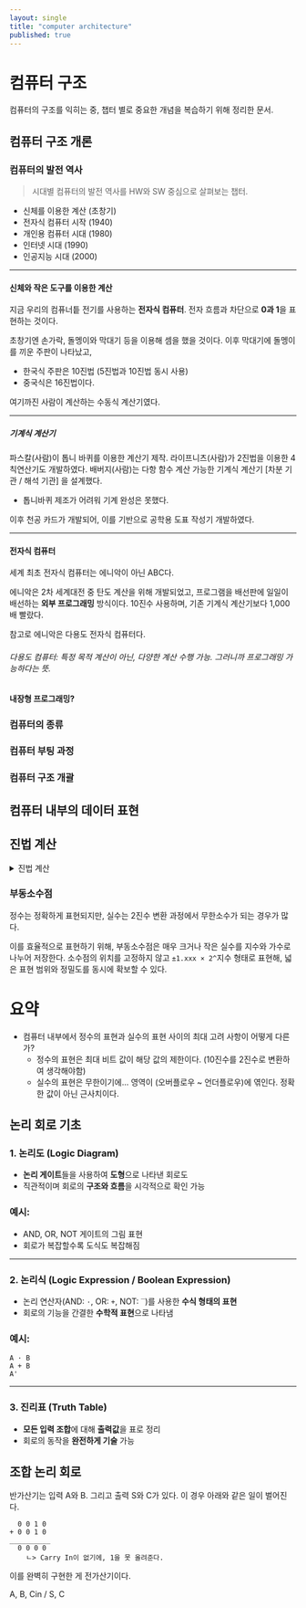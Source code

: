 ```yaml
---
layout: single
title: "computer architecture"
published: true
---
```


# 컴퓨터 구조

컴퓨터의 구조를 익히는 중, 챕터 별로 중요한 개념을 복습하기 위해 정리한 문서.

## 컴퓨터 구조 개론
### 컴퓨터의 발전 역사

> 시대별 컴퓨터의 발전 역사를 HW와 SW 중심으로 살펴보는 챕터.
* 신체를 이용한 계산  (초창기)
* 전자식 컴퓨터 시작  (1940)
* 개인용 컴퓨터 시대  (1980)
* 인터넷 시대         (1990)
* 인공지능 시대       (2000)

---

#### 신체와 작은 도구를 이용한 계산

지금 우리의 컴퓨너틑 전기를 사용하는 **전자식 컴퓨터**.
전자 흐름과 차단으로 **0과 1**을 표현하는 것이다.

초창기엔 손가락, 돌멩이와 막대기 등을 이용해 셈을 했을 것이다.
이후 막대기에 돌멩이를 끼운 주판이 나타났고,
* 한국식 주판은 10진법 (5진법과 10진법 동시 사용)
* 중국식은 16진법이다.

여기까진 사람이 계산하는 수동식 계산기였다.

---

##### 기계식 계산기

파스칼(사람)이 톱니 바퀴를 이용한 계산기 제작.
라이프니츠(사람)가 2진법을 이용한 4칙연산기도 개발하였다.
배버지(사람)는 다항 함수 계산 가능한 기계식 계산기 [차분 기관 / 해석 기관] 을 설계했다.
* 톱니바퀴 제조가 어려워 기계 완성은 못했다.

이후 천공 카드가 개발되어, 이를 기반으로 공학용 도표 작성기 개발하였다.

---

#### 전자식 컴퓨터

세계 최초 전자식 컴퓨터는 에니악이 아닌 ABC다.

에니악은 2차 세계대전 중 탄도 계산을 위해 개발되었고, 프로그램을 배선판에 일일이 배선하는 **외부 프로그래밍** 방식이다.
10진수 사용하며, 기존 기계식 계산기보다 1,000배 빨랐다.

참고로 에니악은 다용도 전자식 컴퓨터다.
###### 다용도 컴퓨터: 특정 목적 계산이 아닌, 다양한 계산 수행 가능. 그러니까 프로그래밍 가능하다는 뜻.

#### 내장형 프로그래밍?

### 컴퓨터의 종류
### 컴퓨터 부팅 과정
### 컴퓨터 구조 개괄

## 컴퓨터 내부의 데이터 표현
<!--
### 숫자 표현을 위한 진법(numeral system)의 원리 이해
### 컴퓨터 내부에서 사용하는 2진법과 8, 10, 16진법
### 각 진법 간의 변환 방법
### 정수와 실수의 표현 방법.
### 문자의 표현 방법
-->

## 진법 계산

<details>
<summary>진법 계산</summary>
<div>
<hr />

# 41.2 (10)
________________________________________________________________________

## [2진수 변환]
101001.0011

### [풀이]

### 정수
101001

### 실수
0011 (반복)


________________________________________________________________________

# 1001.1100 (2)
________________________________________________________________________

## [8진수 변환]
11.6

### [풀이]

### 정수
1001
1 001
001 001
11

### 실수
1100
110 0
6




## [16진수 변환]
9.C

### [풀이]

### 정수
1001
9

### 실수
1100
8+4 = C



________________________________________________________________________

# 1011.0110 (2)​
________________________________________________________________________

## [10진수 변환]


### [풀이]
11.375

### 정수
1011

1 -> 2의 3승 => 8 +
0 -> 2의 2승 => 0 + (0이므로 False)
1 -> 2의 1승 => 2 +
1 -> 2의 0승 => 1

==> 11

### 실수
0110

0 * 2의 -1승 = 0
1 * 2의 -2승 = 0.25 (1 / 4)
1 * 2의 -3승 = 0.125 (1 / 8)
0 * 2의 -4승 = 0

==> 0.375




## [8진수 변환]


### [풀이]

### 정수
1011

### 실수
0110





## [16진수 변환]


### [풀이]

### 정수
1011

### 실수
0110



________________________________________________________________________

# 7F(16)
________________________________________________________________________

## [8진수 변환]
177

### [풀이]

### 정수
7F
0111 1111 (2진수)

01 111 111
001 111 111
1 7 7


## [10진수 변환]
177

### [풀이]

### 정수
0111 1111

0 + 64 + 32 + 16 + 8 + 4 + 2 + 1 ==> 127



</div>
</details>






### 부동소수점

정수는 정확하게 표현되지만, 실수는 2진수 변환 과정에서 무한소수가 되는 경우가 많다.

이를 효율적으로 표현하기 위해, 부동소수점은 매우 크거나 작은 실수를 지수와 가수로 나누어 저장한다.
소수점의 위치를 고정하지 않고 ```±1.xxx × 2^```지수 형태로 표현해, 넓은 표현 범위와 정밀도를 동시에 확보할 수 있다.


# 요약

* 컴퓨터 내부에서 정수의 표현과 실수의 표현 사이의 최대 고려 사항이 어떻게 다른가?
  * 정수의 표현은 최대 비트 값이 해당 값의 제한이다. (10진수를 2진수로 변환하여 생각해야함)
  * 실수의 표현은 무한이기에... 영역이 (오버플로우 ~ 언더플로우)에 엮인다. 정확한 값이 아닌 근사치이다.

## 논리 회로 기초

<!--
하위 비트 캐리 아웃이
상위 비트 캐리 인으로 들어가면

N비트 전가산기이다. (4비트면 우리가 아는 1248)

가장 하위 LSB는 0이 들어온다. 들어오는 값이 없으니

-->


### 1. 논리도 (Logic Diagram)

- **논리 게이트**들을 사용하여 **도형**으로 나타낸 회로도
- 직관적이며 회로의 **구조와 흐름**을 시각적으로 확인 가능

### 예시:

- AND, OR, NOT 게이트의 그림 표현
- 회로가 복잡할수록 도식도 복잡해짐

---

### 2. 논리식 (Logic Expression / Boolean Expression)

- 논리 연산자(AND: `·`, OR: `+`, NOT: `‾`)를 사용한 **수식 형태의 표현**
- 회로의 기능을 간결한 **수학적 표현**으로 나타냄

### 예시:

```
A · B
A + B
A'

```

---

### 3. 진리표 (Truth Table)

- **모든 입력 조합**에 대해 **출력값**을 표로 정리
- 회로의 동작을 **완전하게 기술** 가능


## 조합 논리 회로

반가산기는 입력 A와 B. 그리고 출력 S와 C가 있다.
이 경우 아래와 같은 일이 벌어진다.
```
  0 0 1 0
+ 0 0 1 0
__________
  0 0 0 0
    ㄴ> Carry In이 없기에, 1을 못 올려준다.
```

이를 완벽히 구현한 게 전가산기이다.

A, B, Cin / S, C
